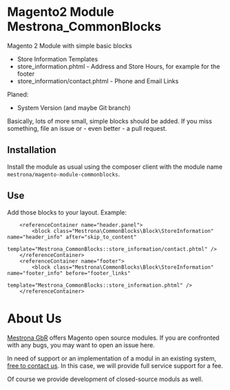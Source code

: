 Magento2 Module Mestrona_CommonBlocks
=====================================

Magento 2 Module with simple basic blocks

* Store Information
Templates
 * store_information.phtml - Address and Store Hours, for example for the footer
 * store_information/contact.phtml - Phone and Email Links

Planed:

* System Version (and maybe Git branch)

Basically, lots of more small, simple blocks should be added.
If you miss something, file an issue or - even better - a pull request.

Installation
------------

Install the module as usual using the composer client with the module name `mestrona/magento-module-commonblocks`.

Use
---

Add those blocks to your layout.
Example:

        <referenceContainer name="header.panel">
            <block class="Mestrona\CommonBlocks\Block\StoreInformation" name="header_info" after="skip_to_content"
                   template="Mestrona_CommonBlocks::store_information/contact.phtml" />
        </referenceContainer>
        <referenceContainer name="footer">
            <block class="Mestrona\CommonBlocks\Block\StoreInformation" name="footer_info" before="footer_links"
                   template="Mestrona_CommonBlocks::store_information.phtml" />
        </referenceContainer>

About Us
========

[Mestrona GbR](http://www.mestrona.net/) offers Magento open source modules. If you are confronted with any bugs, you may want to open an issue here.

In need of support or an implementation of a modul in an existing system, [free to contact us](mailto:support@mestrona.net). In this case, we will provide full service support for a fee.

Of course we provide development of closed-source moduls as well.
